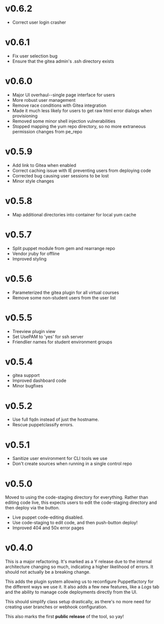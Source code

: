 # v0.6.2
* Correct user login crasher

# v0.6.1
* Fix user selection bug
* Ensure that the gitea admin's .ssh directory exists

# v0.6.0
* Major UI overhaul--single page interface for users
* More robust user management
* Remove race conditions with Gitea integration
* Made it much less likely for users to get raw html error dialogs when provisioning
* Removed some minor shell injection vulnerabilities
* Stopped mapping the yum repo directory, so no more extraneous permission changes from pe_repo

# v0.5.9
* Add link to Gitea when enabled
* Correct caching issue with IE preventing users from deploying code
* Corrected bug causing user sessions to be lost
* Minor style changes

# v0.5.8
* Map additional directories into container for local yum cache

# v0.5.7
* Split puppet module from gem and rearrange repo
* Vendor jruby for offline
* Improved styling

# v0.5.6
* Parameterized the gitea plugin for all virtual courses
* Remove some non-student users from the user list

# v0.5.5
* Treeview plugin view
* Set UsePAM to 'yes' for ssh server
* Friendlier names for student environment groups

# v0.5.4
* gitea support
* Improved dashboard code
* Minor bugfixes

# v0.5.2
* Use full fqdn instead of just the hostname.
* Rescue puppetclassify errors.

# v0.5.1
* Sanitize user environment for CLI tools we use
* Don't create sources when running in a single control repo

# v0.5.0
Moved to using the code-staging directory for everything. Rather than editing
code live, this expects users to edit the code-staging directory and then
deploy via the button.

* Live puppet code-editing disabled.
* Use code-staging to edit code, and then push-button deploy!
* Improved 404 and 50x error pages


# v0.4.0

This is a major refactoring. It's marked as a Y release due to the internal
architecture changing so much, indicating a higher likelihood of errors. It
should not actually be a breaking change.

This adds the plugin system allowing us to reconfigure Puppetfactory for the
different ways we use it. It also adds a few new features, like a *Logs* tab
and the ability to manage code deployments directly from the UI.

This should simplify class setup drastically, as there's no more need for
creating user branches or webhook configuration.

This also marks the first **public release** of the tool, so yay!
